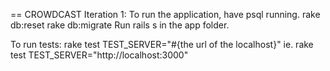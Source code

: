 == CROWDCAST
Iteration 1:
To run the application, have psql running. 
rake db:reset
rake db:migrate
Run rails s in the app folder.

To run tests:
rake test TEST_SERVER="#{the url of the localhost}"
ie. rake test TEST_SERVER="http://localhost:3000"  
